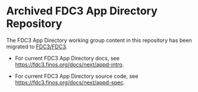 # Archived FDC3 App Directory Repository

The FDC3 App Directory working group content in this repository has been migrated to [FDC3/FDC3](https://github.com/FDC3/FDC3).

* For current FDC3 App Directory docs, see https://fdc3.finos.org/docs/next/appd-intro.

* For current FDC3 App Directory source code, see https://fdc3.finos.org/docs/next/appd-spec.
